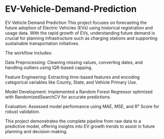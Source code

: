 # EV-Vehicle-Demand-Prediction
EV Vehicle Demand Prediction
This project focuses on forecasting the future adoption of Electric Vehicles (EVs) using historical registration and usage data. With the rapid growth of EVs, understanding future demand is crucial for planning infrastructure such as charging stations and supporting sustainable transportation initiatives.

The workflow includes:

Data Preprocessing: Cleaning missing values, converting dates, and handling outliers using IQR-based capping.

Feature Engineering: Extracting time-based features and encoding categorical variables like County, State, and Vehicle Primary Use.

Model Development: Implemented a Random Forest Regressor optimized with RandomizedSearchCV for accurate predictions.

Evaluation: Assessed model performance using MAE, MSE, and R² Score for robust validation.

This project demonstrates the complete pipeline from raw data to a predictive model, offering insights into EV growth trends to assist in future planning and decision-making.
